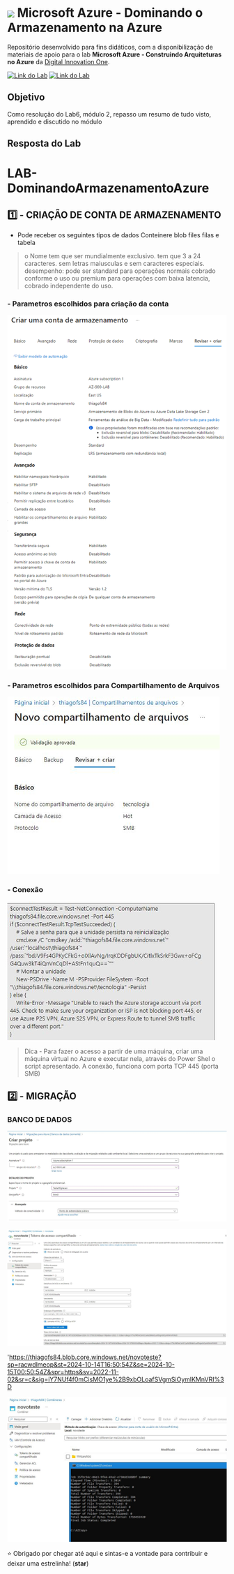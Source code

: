 <h1>
    <a href="https://www.dio.me/">
     <img align="center" width="60px" src="https://assets.dio.me/Mo-tlP263KBZIWFaCvplHdmnL4GSLIITz5tzmMUoX7s/f:webp/h:77/q:80/w:77/L2xhYl9wcm9qZWN0cy9iYWRnZXMvY2E0NTA1ZmYtNTI2YS00ZGZkLWI3ZTAtZDhhZTEwMDdiNTRjLnBuZw"></a>
    <span> 
Microsoft Azure - Dominando o Armazenamento na Azure</span>
</h1>

Repositório desenvolvido para fins didáticos, com a disponibilização de materiais de apoio para o lab **Microsoft Azure - Construindo Arquiteturas no Azure** da [Digital Innovation One](https://www.dio.me/).

[![Link do Lab](https://img.shields.io/badge/▶-000?style=for-the-badge&logo=movie&logoColor=E94D5F)](https://web.dio.me/lab/armazenamento-laboratorio-1/learning/0c4eab63-26c1-450c-aa55-cf822e2ff660?back=/track/microsoft-azure-essentials) 
[![Link do Lab](https://img.shields.io/badge/Acesse%20o%20Lab%20na%20Plataforma-E94D5F?style=for-the-badge)](https://web.dio.me/lab/armazenamento-laboratorio-1/learning/0c4eab63-26c1-450c-aa55-cf822e2ff660?back=/track/microsoft-azure-essentials)

## Objetivo
Como resolução do Lab6, módulo 2, repasso um resumo de tudo visto, aprendido e discutido no módulo
   
## Resposta do Lab

# LAB-DominandoArmazenamentoAzure

## 1️⃣ - CRIAÇÃO DE CONTA DE ARMAZENAMENTO

* Pode receber os seguintes tipos de dados
Conteinere blob
files
filas e tabela

> o Nome tem que ser mundialmente exclusivo. tem que 3 a 24 caracteres. sem letras maiusculas e sem caracteres especiais.
> desempenho: pode ser standard para operações normais cobrado conforme o uso ou premium para operações com baixa latencia, cobrado independente do uso.
>
### - Parametros escolhidos para criação da conta
![link](https://github.com/thiagofs84/LAB-DominandoArmazenamentoAzure/blob/main/Cria%C3%A7%C3%A3o%20de%20Conta.png)

### - Parametros escolhidos para Compartilhamento de Arquivos
![link2](https://github.com/thiagofs84/LAB-DominandoArmazenamentoAzure/blob/main/NovoCompartArquivos.JPG)

### - Conexão



![link3](https://github.com/thiagofs84/LAB-DominandoArmazenamentoAzure/blob/main/ScriptConexao.JPG)

> Dica - Para fazer o acesso a partir de uma máquina, criar uma máquina virtual no Azure e executar nela, através do Power Shel o script apresentado.
A conexão, funciona com porta TCP 445 (porta SMB)


## 2️⃣ - MIGRAÇÃO

### BANCO DE DADOS

![link3](https://github.com/thiagofs84/LAB-DominandoArmazenamentoAzure/blob/main/ProjetoMigracaoBD.JPG)

![link4](https://github.com/thiagofs84/LAB-DominandoArmazenamentoAzure/blob/main/TokenAcessoCompart.JPG)

'https://thiagofs84.blob.core.windows.net/novoteste?sp=racwdlmeop&st=2024-10-14T16:50:54Z&se=2024-10-15T00:50:54Z&spr=https&sv=2022-11-02&sr=c&sig=iY7NUf4f0mCisMO1ye%2B9xbOLoafSVgmSiOymlKMnVRI%3D

![link5](https://github.com/thiagofs84/LAB-DominandoArmazenamentoAzure/blob/main/AZCOPY.JPG)

⭐ Obrigado por chegar até aqui e sintas-e a vontade para contribuir e deixar uma estrelinha! (**star**) 

